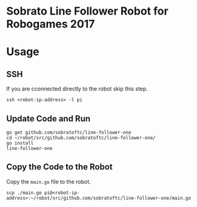 # Sobrato Line Follower Robot for Robogames 2017

# Usage

## SSH

If you are cconnected directly to the robot skip this step.

	ssh <robot-ip-address> -l pi

## Update Code and Run
	
	go get github.com/sobratoftc/line-follower-one
	cd ~/robot/src/github.com/sobratoftc/line-follower-one/
	go install
	line-follower-one

## Copy the Code to the Robot

Copy the `main.go` file to the robot.

	scp ./main.go pi@<robot-ip-address>:~/robot/src/github.com/sobratoftc/line-follower-one/main.go
